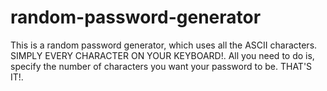 # random-password-generator
This is a random password generator, which uses all the ASCII characters. SIMPLY EVERY CHARACTER ON YOUR KEYBOARD!.
All you need to do is, specify the number of characters you want your password to be. THAT'S IT!.
